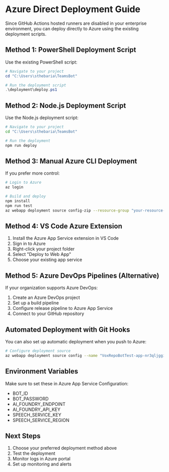 # Azure Direct Deployment Guide

Since GitHub Actions hosted runners are disabled in your enterprise environment, you can deploy directly to Azure using the existing deployment scripts.

## Method 1: PowerShell Deployment Script

Use the existing PowerShell script:

```powershell
# Navigate to your project
cd "C:\Users\sthebaria\TeamsBot"

# Run the deployment script
.\deployment\deploy.ps1
```

## Method 2: Node.js Deployment Script

Use the Node.js deployment script:

```bash
# Navigate to your project
cd "C:\Users\sthebaria\TeamsBot"

# Run the deployment
npm run deploy
```

## Method 3: Manual Azure CLI Deployment

If you prefer more control:

```bash
# Login to Azure
az login

# Build and deploy
npm install
npm run test
az webapp deployment source config-zip --resource-group "your-resource-group" --name "VoxRepoBotTest-app-nr3qljggi6m6m" --src "./deployment.zip"
```

## Method 4: VS Code Azure Extension

1. Install the Azure App Service extension in VS Code
2. Sign in to Azure
3. Right-click your project folder
4. Select "Deploy to Web App"
5. Choose your existing app service

## Method 5: Azure DevOps Pipelines (Alternative)

If your organization supports Azure DevOps:

1. Create an Azure DevOps project
2. Set up a build pipeline
3. Configure release pipeline to Azure App Service
4. Connect to your GitHub repository

## Automated Deployment with Git Hooks

You can also set up automatic deployment when you push to Azure:

```bash
# Configure deployment source
az webapp deployment source config --name "VoxRepoBotTest-app-nr3qljggi6m6m" --resource-group "your-resource-group" --repo-url "https://github.com/sthebaria_microsoft/vox_repo" --branch "master" --manual-integration
```

## Environment Variables

Make sure to set these in Azure App Service Configuration:

- BOT_ID
- BOT_PASSWORD  
- AI_FOUNDRY_ENDPOINT
- AI_FOUNDRY_API_KEY
- SPEECH_SERVICE_KEY
- SPEECH_SERVICE_REGION

## Next Steps

1. Choose your preferred deployment method above
2. Test the deployment
3. Monitor logs in Azure portal
4. Set up monitoring and alerts